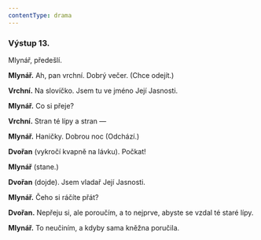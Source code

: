 ```yaml
---
contentType: drama
---
```


### Výstup 13.

Mlynář, předešlí.

**Mlynář.** Ah, pan vrchní. Dobrý večer. (Chce odejít.)

**Vrchní.** Na slovíčko. Jsem tu ve jméno Její Jasnosti.

**Mlynář.** Co si přeje?

**Vrchní.** Stran té lípy a stran —

**Mlynář.** Haničky. Dobrou noc (Odchází.)

**Dvořan** (vykročí kvapně na lávku). Počkat!

**Mlynář** (stane.)

**Dvořan** (dojde). Jsem vladař Její Jasnosti.

**Mlynář.** Čeho si ráčíte přát?

**Dvořan.** Nepřeju si, ale poroučím, a to nejprve, abyste se vzdal té staré lípy.

**Mlynář.** To neučiním, a kdyby sama kněžna poručila.
